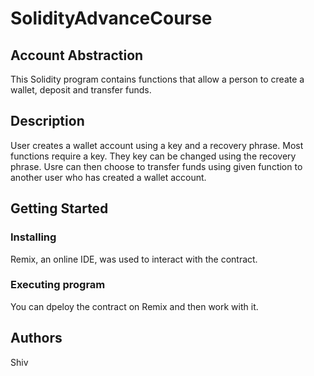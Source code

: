 # SolidityAdvanceCourse
## Account Abstraction

This Solidity program contains functions that allow a person to create a wallet, deposit and transfer funds.




## Description

User creates a wallet account using a key and a recovery phrase. Most functions require a key. They key can be changed using the recovery phrase. Usre can then choose to transfer funds using given function to another user who has created a wallet account.




## Getting Started

### Installing

Remix, an online IDE, was used to interact with the contract.

### Executing program

You can dpeloy the contract on Remix and then work with it.




## Authors
Shiv  

